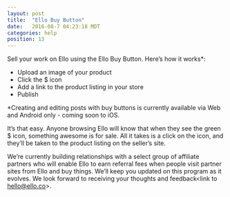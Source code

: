 ```yaml
---
layout: post
title:  "Ello Buy Button"
date:   2016-08-7 04:23:18 MDT
categories: help
position: 13
---
```


Sell your work on Ello using the Ello Buy Button. Here’s how it works*:

* Upload an image of your product
* Click the $ icon
* Add a link to the product listing in your store 
* Publish

*Creating and editing posts with buy buttons is currently available via Web and Android only - coming soon to iOS.

It’s that easy. Anyone browsing Ello will know that when they see the green $ icon, something awesome is for sale. All it takes is a click on the icon, and they’ll be taken to the product listing on the seller’s site.

We’re currently building relationships with a select group of affiliate partners who will enable Ello to earn referral fees when people visit partner sites from Ello and buy things. We’ll keep you updated on this program as it evolves. We look forward to receiving your thoughts and feedback<link to hello@ello.co>. 


